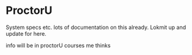 # ProctorU

System specs etc.
lots of documentation on this already. Lokmit up and update for here.

info will be in proctorU courses me thinks
